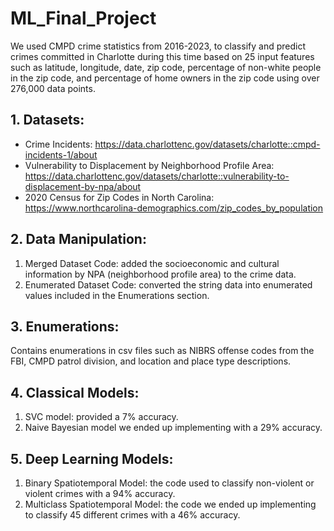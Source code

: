 # ML_Final_Project
We used CMPD crime statistics from 2016-2023, to classify and predict crimes committed in Charlotte during this time based on 25 input features such as latitude, longitude, date, zip code, percentage of non-white people in the zip code, and percentage of home owners in the zip code using over 276,000 data points.

## 1. Datasets:
- Crime Incidents: https://data.charlottenc.gov/datasets/charlotte::cmpd-incidents-1/about
- Vulnerability to Displacement by Neighborhood Profile Area: https://data.charlottenc.gov/datasets/charlotte::vulnerability-to-displacement-by-npa/about
- 2020 Census for Zip Codes in North Carolina: https://www.northcarolina-demographics.com/zip_codes_by_population

## 2. Data Manipulation:
1. Merged Dataset Code: added the socioeconomic and cultural information by NPA (neighborhood profile area) to the crime data.
2. Enumerated Dataset Code: converted the string data into enumerated values included in the Enumerations section.

## 3. Enumerations:
Contains enumerations in csv files such as NIBRS offense codes from the FBI, CMPD patrol division, and location and place type descriptions.

## 4. Classical Models:
1. SVC model: provided a 7% accuracy.
2. Naive Bayesian model we ended up implementing with a 29% accuracy.

## 5. Deep Learning Models:
1. Binary Spatiotemporal Model: the code used to classify non-violent or violent crimes with a 94% accuracy.
2. Multiclass Spatiotemporal Model: the code we ended up implementing to classify 45 different crimes with a 46% accuracy.
